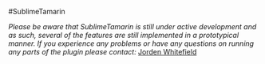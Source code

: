 #SublimeTamarin

*Please be aware that SublimeTamarin is still under active development and as such, several of the features are still implemented in a prototypical manner.*
*If you experience any problems or have any questions on running any parts of the plugin please contact:* [Jorden Whitefield](mailto:j.whitefield@surrey.ac.uk?subject=SublimeTamarin)